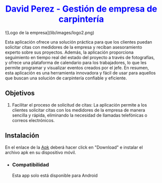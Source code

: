 <h1 align="center" style="color:blue"> David Perez - Gestión de empresa de carpintería </h1>
![Logo de la empresa](lib/images/logo2.png)

<p>Esta aplicación ofrece una solución práctica para que los clientes puedan solicitar citas con medidores de la empresa y reciban asesoramiento experto sobre sus proyectos. Además, la aplicación proporciona seguimiento en tiempo real del estado del proyecto a través de fotografías, y ofrece una plataforma de calendario para los trabajadores, lo que les permite programar y visualizar eventos creados por el jefe. En resumen, esta aplicación es una herramienta innovadora y fácil de usar para aquellos que buscan una solución de carpintería confiable y eficiente.</p>

<h2>Objetivos </h2>
<ol>
    <li>Facilitar el proceso de solicitud de citas: La aplicación permite a los clientes solicitar citas con los medidores de la empresa de manera sencilla y rápida, eliminando la necesidad de llamadas telefónicas o correos electrónicos.</li>
</ol>
<h2>Instalación</h2>
<p>En el enlace de la <a href="https://github.com/Jonathanpd2804/Proyecto/blob/main/david_perez.apk">Apk</a> deberá hacer click en "Download" e instalar el archivo apk en su dispositivo móvil.</p>


<ul>
    <li><h3>Compatibilidad</h3></li>
    <p style="list-style-type: none; margin-top: 0;">Esta app solo está disponible para Android</p>
</ul>
